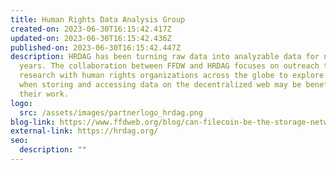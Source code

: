 ```yaml
---
title: Human Rights Data Analysis Group
created-on: 2023-06-30T16:15:42.417Z
updated-on: 2023-06-30T16:15:42.436Z
published-on: 2023-06-30T16:15:42.447Z
description: HRDAG has been turning raw data into analyzable data for nearly 30
  years. The collaboration between FFDW and HRDAG focuses on outreach to and
  research with human rights organizations across the globe to explore how and
  when storing and accessing data on the decentralized web may be beneficial to
  their work.
logo:
  src: /assets/images/partnerlogo_hrdag.png
blog-link: https://www.ffdweb.org/blog/can-filecoin-be-the-storage-network-for-human-rights-data/
external-link: https://hrdag.org/
seo:
  description: ""
---
```

